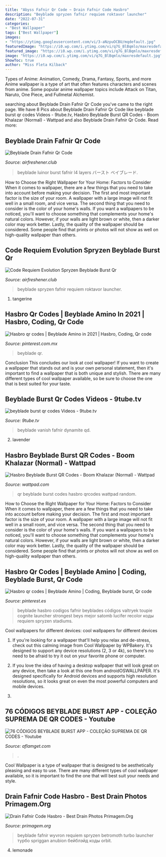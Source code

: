 ```yaml
---
title: "Abyss Fafnir Qr Code ~ Drain Fafnir Code Hasbro"
description: "Beyblade spryzen fafnir requiem roktavor launcher"
date: "2022-07-31"
categories:
- "Best Wallpaper"
tags: ["Best Wallpaper"]
images:
- "https://ytimg.googleusercontent.com/vi/3-aNzpuOCBU/mqdefault.jpg"
featuredImage: "https://i0.wp.com/i.ytimg.com/vi/q7G_BlBqmlo/maxresdefault.jpg"
featured_image: "https://i0.wp.com/i.ytimg.com/vi/q7G_BlBqmlo/maxresdefault.jpg"
image: "https://i0.wp.com/i.ytimg.com/vi/q7G_BlBqmlo/maxresdefault.jpg"
ShowToc: true
author: "Miss Fleta Kilback"
---
```



Types of Anime: Animation, Comedy, Drama, Fantasy, Sports, and more
Anime wallpaper is a type of art that often features characters and scenes from anime. Some popular anime wallpaper topics include Attack on Titan, Naruto, One Piece, and Fullmetal Alchemist.

	

		
searching about Beyblade Drain Fafnir Qr Code you've came to the right page. We have 8 Pics about Beyblade Drain Fafnir Qr Code like beyblade burst qr codes Videos - 9tube.tv, Hasbro Beyblade Burst QR Codes - Boom Khalazar (Normal) - Wattpad and also Beyblade Drain Fafnir Qr Code. Read more:
		
    
## Beyblade Drain Fafnir Qr Code

<img loading=lazy src="https://i0.wp.com/i.ytimg.com/vi/q7G_BlBqmlo/maxresdefault.jpg" onerror="this.onerror=null;this.src='https://tse1.mm.bing.net/th?id=OIP.8SBjzAZLhdz-8-i29AqJugHaEK&amp;pid=15.1';" alt="Beyblade Drain Fafnir Qr Code">

_Source: airfreshener.club_

>beyblade luinor burst fafnir l4 layers バースト ベイブレード. 

	

How to Choose the Right Wallpaper for Your Home: Factors to Consider
When it comes to wallpaper, there are a few things that you need to take into account before making your decision. The first and most important factor is the size of your room. A wallpaper with a large image will not fit well in a small room, and vice versa. 
The second thing that you need to consider is the color of your home's walls. If you want a wallpapers to be noticed, you'll want to choose something that complements your home's natural colors. However, if your walls are light brown or white, then a darker color may work better. 
Lastly, the quality of the wallpaper should be considered. Some people find that prints or photos will not show as well on high-quality wallpaper than others.

    
## Code Requiem Evolution Spryzen Beyblade Burst Qr

<img loading=lazy src="https://i3.wp.com/pm1.narvii.com/6507/a87c700542216405b3de1020ad3fd5f46c7063b6_hq.jpg" onerror="this.onerror=null;this.src='https://tse3.mm.bing.net/th?id=OIP.1aJPtWeJWrq7PGlU3mVPwAHaHa&amp;pid=15.1';" alt="Code Requiem Evolution Spryzen Beyblade Burst Qr">

_Source: airfreshener.club_

>beyblade spryzen fafnir requiem roktavor launcher. 

	

1. tangerine 

    
## Hasbro Qr Codes | Beyblade Amino In 2021 | Hasbro, Coding, Qr Code

<img loading=lazy src="https://i.pinimg.com/736x/43/6f/dc/436fdcd3636508b05ddd873dacb1bab5.jpg" onerror="this.onerror=null;this.src='https://tse3.mm.bing.net/th?id=OIP.JpYxSsSnYhWJMiD3Cam5JgHaJ3&amp;pid=15.1';" alt="Hasbro qr codes | Beyblade Amino in 2021 | Hasbro, Coding, Qr code">

_Source: pinterest.com.mx_

>beyblade qr. 

	

Conclusion
This concludes our look at cool wallpaper! If you want to create a wallpaper that stands out and is your own personal statement, then it's important to find a wallpaper that is both unique and stylish. There are many different types of cool wallpaper available, so be sure to choose the one that is best suited for your taste.

    
## Beyblade Burst Qr Codes Videos - 9tube.tv

<img loading=lazy src="https://ytimg.googleusercontent.com/vi/3-aNzpuOCBU/mqdefault.jpg" onerror="this.onerror=null;this.src='https://tse3.mm.bing.net/th?id=OIP.7EVt-fwzvwnR0yEVs8ZKbQAAAA&amp;pid=15.1';" alt="beyblade burst qr codes Videos - 9tube.tv">

_Source: 9tube.tv_

>beyblade vanish fafnir dynamite qd. 

	

2. lavender 

    
## Hasbro Beyblade Burst QR Codes - Boom Khalazar (Normal) - Wattpad

<img loading=lazy src="https://d.wattpad.com/story_parts/674884759/images/15c653fabf34a443225741641101.jpg" onerror="this.onerror=null;this.src='https://tse3.mm.bing.net/th?id=OIP.Nv2jXj6OyqHZqPisba4HxgHaJ4&amp;pid=15.1';" alt="Hasbro Beyblade Burst QR Codes - Boom Khalazar (Normal) - Wattpad">

_Source: wattpad.com_

>qr beyblade burst codes hasbro qrcodes wattpad random. 

	

How to Choose the Right Wallpaper for Your Home: Factors to Consider
When it comes to wallpaper, there are a few things that you need to take into account before making your decision. The first and most important factor is the size of your room. A wallpaper with a large image will not fit well in a small room, and vice versa. 
The second thing that you need to consider is the color of your home's walls. If you want a wallpapers to be noticed, you'll want to choose something that complements your home's natural colors. However, if your walls are light brown or white, then a darker color may work better. 
Lastly, the quality of the wallpaper should be considered. Some people find that prints or photos will not show as well on high-quality wallpaper than others.

    
## Hasbro Qr Codes | Beyblade Amino | Coding, Beyblade Burst, Qr Code

<img loading=lazy src="https://i.pinimg.com/736x/db/c2/20/dbc2206947be531f3469bf9bac502f3c.jpg" onerror="this.onerror=null;this.src='https://tse3.mm.bing.net/th?id=OIP.EMGW1NdrFfPPJ0rcZXS0TAHaJ3&amp;pid=15.1';" alt="Hasbro qr codes | Beyblade Amino | Coding, Beyblade burst, Qr code">

_Source: pinterest.es_

>beyblade hasbro codigos fafnir beyblades códigos valtryek toupie cognite launcher strongest beys mejor satomb lucifer recolor коды requiem spryzen stadiums. 

	

Cool wallpapers for different devices:
cool wallpapers for different devices 

1. If you're looking for a wallpaper that'll help you relax and de-stress, check out this calming image from Cool Wallpaper by WPBakery. It's designed to support any device resolutions (2, 3 or 4k), so there's no need to be afraid to try it out on your favorite phone or computer.

2. If you love the idea of having a desktop wallpaper that will look great on any device, then take a look at this one from androidOSWALLPAPER. It's designed specifically for Android devices and supports high resolution resolutions, so it looks great on even the most powerful computers and mobile devices.

3.

    
## 76 CÓDIGOS BEYBLADE BURST APP - COLEÇÃO SUPREMA DE QR CODES - Youtube

<img loading=lazy src="https://img.youtube.com/vi/gTp2jxCu2JQ/0.jpg" onerror="this.onerror=null;this.src='https://tse2.mm.bing.net/th?id=OIP.EpTrCLvF7PkA3RgWmHhzJAHaFj&amp;pid=15.1';" alt="76 CÓDIGOS BEYBLADE BURST APP - COLEÇÃO SUPREMA DE QR CODES - Youtube">

_Source: aflamget.com_

>. 

	

Cool Wallpaper is a type of wallpaper that is designed to be aesthetically pleasing and easy to use. There are many different types of cool wallpaper available, so it is important to find the one that will best suit your needs and style.

    
## Drain Fafnir Code Hasbro - Best Drain Photos Primagem.Org

<img loading=lazy src="https://d.wattpad.com/story_parts/674884541/images/15c653f081da39ed696658293899.jpg" onerror="this.onerror=null;this.src='https://tse1.mm.bing.net/th?id=OIP.UNDN_ChmffUZE0xCFDBhRgHaJ4&amp;pid=15.1';" alt="Drain Fafnir Code Hasbro - Best Drain Photos Primagem.Org">

_Source: primagem.org_

>beyblade fafnir wyvron requiem spryzen betromoth turbo launcher турбо spriggan anubion бейблэйд коды orbit. 

	

4. lemonade 

